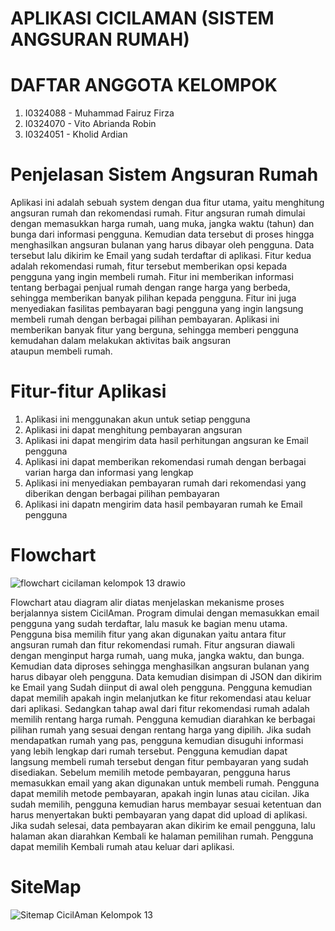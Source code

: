 # APLIKASI CICILAMAN (SISTEM ANGSURAN RUMAH)
# DAFTAR ANGGOTA KELOMPOK
1. I0324088 - Muhammad Fairuz Firza
2. I0324070 - Vito Abrianda Robin	
3. I0324051 - Kholid Ardian
# Penjelasan Sistem Angsuran Rumah
Aplikasi ini adalah sebuah system dengan dua fitur utama, yaitu menghitung angsuran rumah dan rekomendasi rumah. Fitur angsuran rumah dimulai dengan memasukkan harga rumah, uang muka, jangka waktu (tahun) dan bunga dari informasi pengguna. Kemudian data tersebut di proses hingga menghasilkan angsuran bulanan yang harus dibayar oleh pengguna. Data tersebut lalu dikirim ke Email yang sudah terdaftar di aplikasi. Fitur kedua adalah rekomendasi rumah, fitur tersebut memberikan opsi kepada pengguna yang ingin membeli rumah. Fitur ini memberikan informasi tentang berbagai penjual rumah dengan range harga yang berbeda, sehingga memberikan banyak pilihan kepada pengguna. Fitur ini juga menyediakan fasilitas pembayaran bagi pengguna yang ingin langsung membeli rumah dengan berbagai pilihan pembayaran. Aplikasi ini memberikan banyak fitur yang berguna, sehingga memberi pengguna kemudahan dalam melakukan aktivitas baik angsuran ataupun membeli rumah.
# Fitur-fitur Aplikasi
1. Aplikasi ini menggunakan akun untuk setiap pengguna
2. Aplikasi ini dapat menghitung pembayaran angsuran
3. Aplikasi ini dapat mengirim data hasil perhitungan angsuran ke Email pengguna
4. Aplikasi ini dapat memberikan rekomendasi rumah dengan berbagai varian harga dan informasi yang lengkap
5. Aplikasi ini menyediakan pembayaran rumah dari rekomendasi yang diberikan dengan berbagai pilihan pembayaran
6. Aplikasi ini dapatn mengirim data hasil pembayaran rumah ke Email pengguna
# Flowchart
![flowchart cicilaman kelompok 13 drawio](https://github.com/user-attachments/assets/6d90a027-dc89-4a9e-9526-d55ce4bcaa42)

Flowchart atau diagram alir diatas menjelaskan mekanisme proses berjalannya sistem CicilAman. Program dimulai dengan memasukkan email pengguna yang sudah terdaftar, lalu masuk ke bagian menu utama. Pengguna bisa memilih fitur yang akan digunakan yaitu antara fitur angsuran rumah dan fitur rekomendasi rumah. Fitur angsuran diawali dengan menginput harga rumah, uang muka, jangka waktu, dan bunga. Kemudian data diproses sehingga menghasilkan angsuran bulanan yang harus dibayar oleh pengguna. Data kemudian disimpan di JSON dan dikirim ke Email yang Sudah diinput di awal oleh pengguna. Pengguna kemudian dapat memilih apakah ingin melanjutkan ke fitur rekomendasi atau keluar dari aplikasi. Sedangkan tahap awal dari fitur rekomendasi rumah adalah memilih rentang harga rumah. Pengguna kemudian diarahkan ke berbagai pilihan rumah yang sesuai dengan rentang harga yang dipilih. Jika sudah mendapatkan rumah yang pas, pengguna kemudian disuguhi informasi yang lebih lengkap dari rumah tersebut. Pengguna kemudian dapat langsung membeli rumah tersebut dengan fitur pembayaran yang sudah disediakan. Sebelum memilih metode pembayaran, pengguna harus memasukkan email yang akan digunakan untuk membeli rumah. Pengguna dapat memilih metode pembayaran, apakah ingin lunas atau cicilan. Jika sudah memilih, pengguna kemudian harus membayar sesuai ketentuan dan harus menyertakan bukti pembayaran yang dapat did upload di aplikasi. Jika sudah selesai, data pembayaran akan dikirim ke email pengguna, lalu halaman akan diarahkan Kembali ke halaman pemilihan rumah. Pengguna dapat memilih Kembali rumah atau keluar dari aplikasi.
# SiteMap
![Sitemap CicilAman Kelompok 13](https://github.com/user-attachments/assets/b0f0f7bc-a039-4cb7-b83e-8cf30dc8a830)
